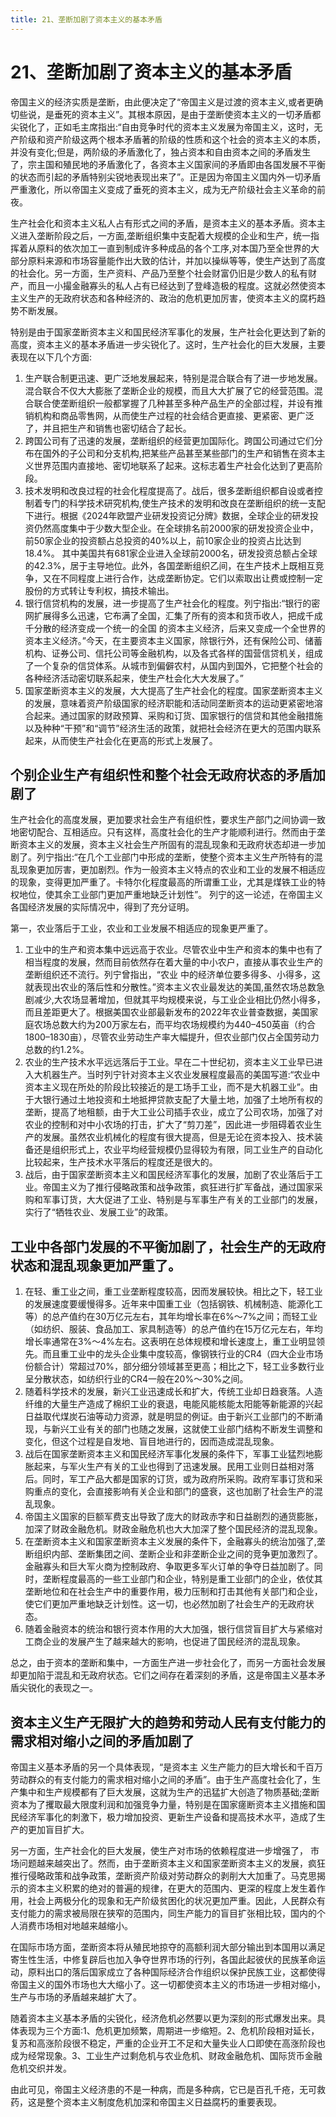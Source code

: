 ```yaml
---
title: 21、垄断加剧了资本主义的基本矛盾
---
```


# 21、垄断加剧了资本主义的基本矛盾
帝国主义的经济实质是垄断，由此便决定了“帝国主义是过渡的资本主义,或者更确切些说，是垂死的资本主义”。其根本原因，是由于垄断使资本主义的一切矛盾都尖锐化了，正如毛主席指出:“自由竞争时代的资本主义发展为帝国主义，这时，无产阶级和资产阶级这两个根本矛盾著的阶级的性质和这个社会的资本主义的本质，并没有变化;但是，两阶级的矛盾激化了，独占资本和自由资本之间的矛盾发生了，宗主国和殖民地的矛盾激化了，各资本主义国家间的矛盾即由各国发展不平衡的状态而引起的矛盾特别尖锐地表现出来了”。正是因为帝国主义国内外一切矛盾严重激化，所以帝国主义变成了垂死的资本主义，成为无产阶级社会主义革命的前夜。

生产社会化和资本主义私人占有形式之间的矛盾，是资本主义的基本矛盾。资本主义进入垄断阶段之后，一方面,垄断组织集中支配着大规模的企业和生产，统一指挥着从原料的依次加工一直到制成许多种成品的各个工序,对本国乃至全世界的大部分原料来源和市场容量能作出大致的估计，并加以操纵等等，使生产达到了高度的社会化。另一方面，生产资料、产品乃至整个社会财富仍旧是少数人的私有财产，而且一小撮金融寡头的私人占有已经达到了登峰造极的程度。这就必然使资本主义生产的无政府状态和各种经济的、政治的危机更加厉害，使资本主义的腐朽趋势不断发展。

特别是由于国家垄断资本主义和国民经济军事化的发展，生产社会化更达到了新的高度，资本主义的基本矛盾进一步尖锐化了。这时，生产社会化的巨大发展，主要表现在以下几个方面:
1. 生产联合制更迅速、更广泛地发展起来，特别是混合联合有了进一步地发展。混合联合不仅大大膨胀了垄断企业的规模，而且大大扩展了它的经营范围。混合联合使垄断组织一般都掌握了几种甚至多种产品生产的全部过程，并设有推销机构和商品零售网，从而使生产过程的社会结合更直接、更紧密、更广泛了，并且把生产和销售也密切结合了起长。
2. 跨国公司有了迅速的发展，垄断组织的经营更加国际化。跨国公司通过它们分布在国外的子公司和分支机构,把某些产品甚至某些部门的生产和销售在资本主义世界范围内直接地、密切地联系了起来。这标志着生产社会化达到了更高阶段。
3. 技术发明和改良过程的社会化程度提高了。战后，很多垄断组织都自设或者控制着专门的科学技术研究机构,使生产技术的发明和改良在垄断组织的统一支配下进行。根据《2024年欧盟产业研发投资记分牌》数据，全球企业的研发投资仍然高度集中于少数大型企业。​在全球排名前2000家的研发投资企业中，前50家企业的投资额占总投资的40%以上，前10家企业的投资占比达到18.4%。 其中美国共有681家企业进入全球前2000名，研发投资总额占全球的42.3%，居于主导地位。此外，各国垄断组织乙间，在生产技术上既相互竞争，又在不同程度上进行合作，达成垄断协定。它们以索取出让费或控制一定股份的方式转让专利权，搞技术输出。
4. 银行信贷机构的发展，进一步提高了生产社会化的程度。列宁指出:“银行的密网扩展得多么迅速，它布满了全国，汇集了所有的资本和货币收人，把成千成千分散的经济变成一个统一的全国 的资本主义经济，后来又变成一个全世界的资本主义经济。”今天，在主要资本主义国家，除银行外，还有保险公司、储蓄机构、证券公司、信托公司等金融机构，以及各式各样的国营信贷机关，组成了一个复杂的信贷体系。从城市到偏僻农村，从国内到国外，它把整个社会的各种经济活动密切联系起来，使生产杜会化大大发展了。”
5. 国家垄断资本主义的发展，大大提高了生产社会化的程度。国家垄断资本主义的发展，意味着资产阶级国家的经济职能和活动同垄断资本的运动更紧密地溶合起来。通过国家的财政预算、采购和订货、国家银行的信贷和其他金融措施以及种种“干预”和“调节”经济生活的政策，就把社会经济在更大的范围内联系起来，从而使生产社会化在更高的形式上发展了。

## 个别企业生产有组织性和整个社会无政府状态的矛盾加剧了

生产社会化的高度发展，更加要求社会生产有组织性，要求生产部门之间协调一致地密切配合、互相适应。只有这样，高度社会化的生产才能顺利进行。然而由于垄断资本主义的发展，资本主义社会生产所固有的混乱现象和无政府状态却进一步加剧了。列宁指出:“在几个工业部门中形成的垄断，使整个资本主义生产所特有的混乱现象更加厉害，更加剧烈。作为一般资本主义特点的农业和工业的发展不相适应的现象，变得更加严重了。卡特尔化程度最高的所谓重工业，尤其是煤铁工业的特权地位，使其余工业部门更加严重地缺乏计划性”。 列宁的这一论述，在帝国主义各国经济发展的实际情况中，得到了充分证明。

第一，农业落后于工业，农业和工业发展不相适应的现象更严重了。

1. 工业中的生产和资本集中远远高于农业。尽管农业中生产和资本的集中也有了相当程度的发展，然而目前依然存在着大量的中小农户，直接从事农业生产的垄断组织还不流行。列宁曾指出，“农业 中的经济单位要多得多、小得多，这就表现出农业的落后性和分散性。”资本主义农业最发达的美国,虽然农场总数急剧减少,大农场显著增加，但就其平均规模来说，与工业企业相比仍然小得多，而且差距更大了。根据美国农业部最新发布的2022年农业普查数据，美国家庭农场总数大约为200万家左右，而平均农场规模约为440–450英亩（约合1800–1830亩），尽管农业劳动生产率大幅提升，但农业部门仅占全国劳动力总数的约1.2%。
2. 农业的生产技术水平远远落后于工业。早在二十世纪初，资本主义工业早已进入大机器生产。当时列宁针对资本主义农业发展程度最高的美国写道:“农业中资本主义现在所处的阶段比较接近的是工场手工业，而不是大机器工业”。由于大银行通过土地投资和土地抵押贷款支配了大量土地，加强了土地所有权的垄断，提高了地租额，由于大工业公司插手农业，成立了公司农场，加强了对农业的控制和对中小农场的打击，扩大了“剪刀差”，因此进一步阻碍着农业生产的发展。虽然农业机械化的程度有很大提高，但是无论在资本投入、技术装备还是组织形式上，农业平均经营规模仍显得较为有限，同工业生产的自动化比较起来，生产技术水平落后的程度还是很大的。
3. 战后，由于国家垄断资本主义和国民经济军事化的发展，加剧了农业落后于工业。帝国主义为了推行侵略政策和战争政策，疯狂进行扩军备战，通过国家采购和军事订货，大大促进了工业、特别是与军事生产有关的工业部门的发展，实行了“牺牲农业、发展工业”的政策。

## 工业中各部门发展的不平衡加剧了，社会生产的无政府状态和混乱现象更加严重了。

1. 在轻、重工业之间，重工业垄断程度较高，因而发展较快。相比之下，轻工业的发展速度要缓慢得多。近年来中国重工业（包括钢铁、机械制造、能源化工等）的总产值约在30万亿元左右，其年均增长率在6%～7%之间；而轻工业（如纺织、服装、食品加工、家具制造等）的总产值约在15万亿元左右，年均增长率通常在3%～4%左右。这表明在总体规模和增长速度上，重工业明显领先。而且重工业中的龙头企业集中度较高，像钢铁行业的CR4（四大企业市场份额合计）常超过70%，部分细分领域甚至更高；相比之下，轻工业多数行业呈分散状态，如纺织行业的CR4一般在20%～30%之间。
2. 随着科学技术的发展，新兴工业迅速成长和扩大，传统工业却日趋衰落。人造纤维的大量生产造成了棉织工业的衰退，电能风能核能太阳能等新能源的兴起日益取代煤炭石油等动力资源，就是明显的例证。由于新兴工业部门的不断涌现，与新兴工业有关的部门也随之发展，这就使工业部门结构不断发生调整和变化，但这个过程是自发地、盲目地进行的，因而造成混乱现象。
3. 战后在国家垄断资本主义和国民经济军事化发展的条件下，军事工业猛烈地膨胀起来，与军火生产有关的工业也得到了迅速发展。民用工业则日益相对落后。同时，军工产品大都是国家的订货，或为政府所采购。政府军事订货和采购重点的变化，会直接影响有关企业和部门的盛衰，这也加剧了社会生产的混乱现象。
4. 帝国主义国家的巨额军费支出导致了庞大的财政赤字和日益剧烈的通货膨胀，加深了财政金融危机。财政金融危机也大大加深了整个国民经济的混乱现象。
5. 在垄断资本主义和国家垄断资本主义发展的条件下，金融寡头的统治加强了,垄断组织内部、垄断集团之间、垄断企业和非垄断企业之间的竞争更加激烈了。金融寡头和巨大军火商为控制政府、争取更多军火订单的争夺日益加剧了。同时，垄断程度最高的一些工业部门和企业，特别是重工业部门的企业，依仗其垄断地位和在社会生产中的重要作用，极力压制和打击其他有关部门和企业，使它们更加严重地缺乏计划性。这一切，也必然加剧了社会生产的无政府状态。
6. 随着金融资本的统治和银行资本作用的大大加强，银行信贷盲目扩大与紧缩对工商企业的发展产生了越来越大的影响，也促进了国民经济的混乱现象。

总之，由于资本的垄断和集中，一方面生产进一步社会化了，而另一方面社会发展却更加陷于混乱和无政府状态。它们之间存在着深刻的矛盾，这是帝国主义基本矛盾尖锐化的表现之一。

## 资本主义生产无限扩大的趋势和劳动人民有支付能力的需求相对缩小之间的矛盾加剧了

帝国主义基本矛盾的另一个具体表现，“是资本主 义生产能力的巨大增长和千百万劳动群众的有支付能力的需求相对缩小之间的矛盾”。由于生产高度社会化了，生产集中和生产规模都有了巨大发展，这就为生产的迅猛扩大创造了物质基础;垄断资本为了攫取最大限度利润和加强竞争力量，特别是在国家瘥断资本主义措施和国民经济军事化的刺激下，极力增加投资、更新生产设备和提高技术水平，造成了生产的更加盲目扩大。

另一方面，生产社会化的巨大发展，使生产对市场的依赖程度进一步增强了， 市场问题越来越突出了。然而，由于垄断资本主义和国家垄断资本主义的发展，疯狂推行侵略政策和战争政策，垄断资产阶级对劳动群众的剥削大大加重了。马克思揭示的资本主义积累的绝对的普遍的规律，在更大的范围内、更深的程度上发生着作用，社会上两极分化的现象和无产阶级贫困化的状况更加严重。因此，人民群众有支付能力的需求被局限在狭窄的范围内，同生产能力的盲目扩张相比较，国内的个人消费市场相对地越来越缩小。

在国际市场方面，垄断资本将从殖民地掠夺的高额利润大部分输出到本国用以满足寄生性生活，中修复辟后也加入争夺世界市场的行列，各国此起彼伏的民族革命运动，原料出口的落后国家成立了各种国际经济合作组织以保护民族工业，这都使得帝国主义的国外市场也大大缩小了。这一切都使资本主义的市场进一步相对缩小，生产与市场的矛盾越来越扩大了。

随着资本主义基本矛盾的尖锐化，经济危机必然要以更为深刻的形式爆发出来。具体表现为三个方面:1、危机更加频繁，周期进一步缩短。2、危机阶段相对延长，复苏和高涨阶段很不稳定，严重的企业开工不足和大量失业人口即使在高涨阶段也成为经常现象。3、工业生产过剩危机与农业危机、财政金融危机、国际货币金融危机交织并发。

由此可见，帝国主义经济患的不是一种病，而是多种病，它已是百孔千疮，无可救药，这是整个资本主义制度危机加深和帝国主义日益腐朽的重要表现。